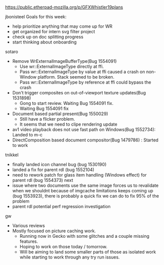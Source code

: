https://public.etherpad-mozilla.org/p/GFXWhistler19plans

jbonisteel
Goals for this week:
  * help prioritize anything that may come up for WR
  * get organized for intern svg filter project
  * check up on doc splitting progress 
  * start thinking about onboarding  

sotaro
  * Remove WrExternalImageBufferType(Bug 1554091)
    * Use wr::ExternalImageType directly at ffi.
    * Pass wr::ExternalImageType by value at ffi caused a crash on non-Window platform. Stack seemed to be broken.
    * Pass wr::ExternalImageType by reference at ffi could bypass the crash
  * Don't trigger composites on out-of-viewport texture updates(Bug 1531898)
    * Gong to start review. Waiting Bug 1554091 fix.
    * Waiting Bug 1554091 fix
  * Document based partial present(Bug 1550029)
    * Still have a flicker problem.
    * It seems that we need to clipe rendering update
  * av1 video playback does not use fast path on Windows(Bug 1552734): Landed to m-c
  * DirectComposition based document compositor(Bug 1479786) : Started to work

tnikkel
  * finally landed icon channel bug (bug 1530190)
  * landed a fix for parent rdl (bug 1552104)
  * need to rework patch for glass item handling (Windows effect) for parent rdl (bug 1554373)
next
  * issue where two documents use the same image forces us to revalidate when we shouldnt because of imgcache limitations keeps coming up (bug 1553923), there is probably a quick fix we can do to fix 95% of the problem
  * parent rdl potential perf regression investigation

gw
  * Various reviews
  * Mostly focused on picture caching work.
    * Running now in Gecko with some glitches and a couple missing features.
    * Hoping to work on those today / tomorrow.
    * Will be aiming to land some smaller parts of those as isolated work while starting to work through any try run issues.
    
